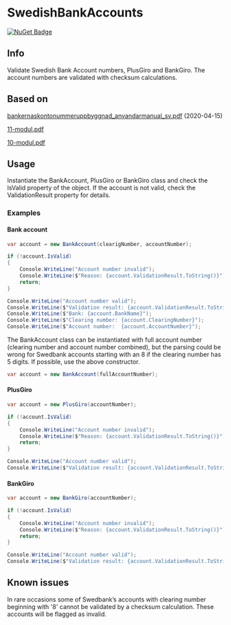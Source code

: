 # SwedishBankAccounts
[![NuGet Badge](https://buildstats.info/nuget/KajetanKazimierczak.SwedishBankAccounts)](https://www.nuget.org/packages/KajetanKazimierczak.SwedishBankAccounts/)
## Info 

Validate Swedish Bank Account numbers, PlusGiro and BankGiro. The account numbers are validated with checksum calculations.

## Based on 
  [bankernaskontonummeruppbyggnad_anvandarmanual_sv.pdf](https://www.bankgirot.se/globalassets/dokument/anvandarmanualer/bankernaskontonummeruppbyggnad_anvandarmanual_sv.pdf) (2020-04-15)
  
  [11-modul.pdf](https://www.bankgirot.se/globalassets/dokument/anvandarmanualer/11-modul.pdf)
  
  [10-modul.pdf](https://www.bankgirot.se/globalassets/dokument/anvandarmanualer/10-modul.pdf)

## Usage
Instantiate the BankAccount, PlusGiro or BankGiro class and check the IsValid property of the object. If the account is not valid, check the ValidationResult property for details.

### Examples

#### Bank account

```csharp
var account = new BankAccount(clearigNumber, accountNumber);

if (!account.IsValid)
{
    Console.WriteLine("Account number invalid");
    Console.WriteLine($"Reason: {account.ValidationResult.ToString()}");
    return;
}

Console.WriteLine("Account number valid");
Console.WriteLine($"Validation result: {account.ValidationResult.ToString()}");
Console.WriteLine($"Bank: {account.BankName}");
Console.WriteLine($"Clearing number: {account.ClearingNumber}");
Console.WriteLine($"Account number:  {account.AccountNumber}");
```

The BankAccount class can be instantiated with full account number (clearing number and account number combined), but the parsing could be wrong for Swedbank accounts starting with an 8 if the clearing number has 5 digits. If possible, use the above constructor.

```csharp
var account = new BankAccount(fullAccountNumber);
```

#### PlusGiro

```csharp
var account = new PlusGiro(accountNumber);

if (!account.IsValid)
{
    Console.WriteLine("Account number invalid");
    Console.WriteLine($"Reason: {account.ValidationResult.ToString()}");
    return;
}

Console.WriteLine("Account number valid");
Console.WriteLine($"Validation result: {account.ValidationResult.ToString()}");
```

#### BankGiro

```csharp
var account = new BankGiro(accountNumber);

if (!account.IsValid)
{
    Console.WriteLine("Account number invalid");
    Console.WriteLine($"Reason: {account.ValidationResult.ToString()}");
    return;
}

Console.WriteLine("Account number valid");
Console.WriteLine($"Validation result: {account.ValidationResult.ToString()}");
```


## Known issues
In rare occasions some of Swedbank’s accounts with clearing number beginning with '8' cannot be validated by a checksum calculation. These accounts will be flagged as invalid.
